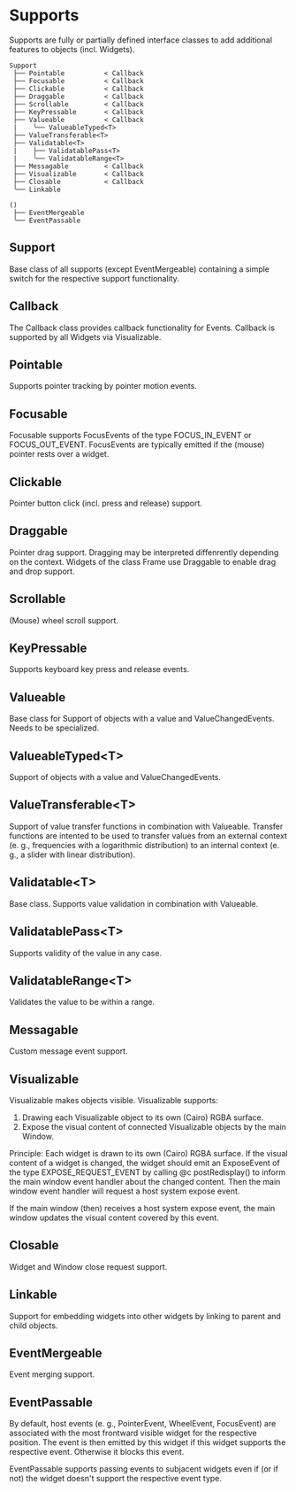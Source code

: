 # Supports

Supports are fully or partially defined interface classes to add additional
features to objects (incl. Widgets).

```
Support
 ├── Pointable          < Callback
 ├── Focusable          < Callback
 ├── Clickable          < Callback
 ├── Draggable          < Callback
 ├── Scrollable         < Callback
 ├── KeyPressable       < Callback
 ├── Valueable          < Callback
 |    ╰── ValueableTyped<T>
 ├── ValueTransferable<T>
 ├── Validatable<T>
 |    ├── ValidatablePass<T>
 |    ╰── ValidatableRange<T>
 ├── Messagable         < Callback
 ├── Visualizable       < Callback
 ├── Closable           < Callback
 ╰── Linkable
 
()
 ├── EventMergeable
 ╰── EventPassable
```

## Support

Base class of all supports (except EventMergeable) containing a simple switch for the respective support functionality.


## Callback

The Callback class provides callback functionality for Events. Callback is supported by all Widgets via Visualizable.


## Pointable

Supports pointer tracking by pointer motion events.


## Focusable

Focusable supports FocusEvents of the type FOCUS_IN_EVENT or FOCUS_OUT_EVENT.
FocusEvents are typically emitted if the (mouse) pointer rests over a widget.


## Clickable

Pointer button click (incl. press and release) support.


## Draggable

Pointer drag support. Dragging may be interpreted diffenrently depending on the
context. Widgets of the class Frame use Draggable to enable drag and drop
support.


## Scrollable

(Mouse) wheel scroll support.


## KeyPressable

Supports keyboard key press and release events.


## Valueable

Base class for Support of objects with a value and ValueChangedEvents. Needs to
be specialized.


## ValueableTyped\<T\>
Support of objects with a value and ValueChangedEvents.


## ValueTransferable\<T\>
Support of value transfer functions in combination with Valueable. Transfer 
functions are intented to be used to transfer values from an external context 
(e. g., frequencies with a logarithmic distribution) to an internal context 
(e. g., a slider with linear distribution).


## Validatable\<T\>

Base class. Supports value validation in combination with Valueable.


## ValidatablePass\<T\>

Supports validity of the value in any case.


## ValidatableRange\<T\>

Validates the value to be within a range.


## Messagable

Custom message event support.


## Visualizable

Visualizable makes objects visible. Visualizable supports:
1. Drawing each Visualizable object to its own (Cairo) RGBA surface.
2. Expose the visual content of connected Visualizable objects by the main
   Window.

Principle: Each widget is drawn to its own (Cairo) RGBA surface. If the visual
content of a widget is changed, the widget should emit an ExposeEvent of the
type EXPOSE_REQUEST_EVENT by calling @c postRedisplay() to inform the main
window event handler about the changed content. Then the main window event
handler will request a host system expose event.

If the main window (then) receives a host system expose event, the main window
updates the visual content covered by this event.


## Closable

Widget and Window close request support.


## Linkable

Support for embedding widgets into other widgets by linking to parent and child
objects.


## EventMergeable

Event merging support.


## EventPassable

By default, host events (e. g., PointerEvent, WheelEvent, FocusEvent) are
associated with the most frontward visible widget for the respective
position. The event is then emitted by this widget if this widget supports
the respective event. Otherwise it blocks this event.

EventPassable supports passing events to subjacent widgets even if (or
if not) the widget doesn't support the respective event type.